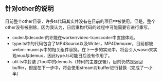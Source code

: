 ## 针对other的说明
  目前整个other目录，许多ts代码其实并没有在目前的项目中被使用。但是，整个other没有被删除，因为我认为，日后重构代码的过程中可能需要它进行重写。
- coder与decoder的职能在worker/video-transcoder中直接体现。
- type.ts中的代码包含了MP4Source以及Writer，MP4Demuxer，目前都被webm-muxer.js中的相关组件替换。在下一步的实现中，将会引入wasm来实现mux与demux，因此type.ts可能日后没有作用了。
- util.ts中封装了tool中的demo.ts（转码的主要逻辑），目前仍然是返回buffer，但是在下一步中，将会使用stream对buffer进行替换（完成了一小半）